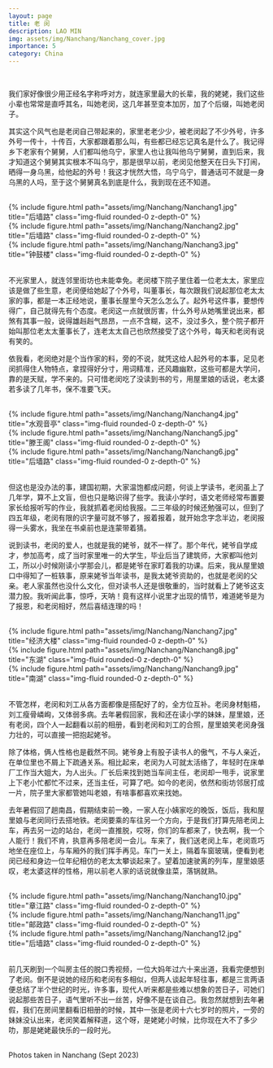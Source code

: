 ```yaml
---
layout: page
title: 老 闵
description: LAO MIN
img: assets/img/Nanchang/Nanchang_cover.jpg
importance: 5
category: China
---
```


<br/>

我们家好像很少用正经名字称呼对方，就连家里最大的长辈，我的姥姥，我们这些小辈也常常是直呼其名，叫她老闵，这几年甚至变本加厉，加了个后缀，叫她老闵子。

其实这个风气也是老闵自己带起来的，家里老老少少，被老闵起了不少外号，许多外号一传十，十传百，大家都跟着那么叫，有些都已经忘记真名是什么了。我记得乡下老家有个舅舅，人们都叫他乌宁，家里人也让我叫他乌宁舅舅，直到后来，我才知道这个舅舅其实根本不叫乌宁，那是很早以前，老闵见他整天在日头下打闹，晒得一身乌黑，给他起的外号！我这才恍然大悟，乌宁乌宁，普通话可不就是一身乌黑的人吗，至于这个舅舅真名到底是什么，我到现在还不知道。


<br/>

<div class="row">
    <div class="col-sm mt-3 mt-md-0">
        {% include figure.html path="assets/img/Nanchang/Nanchang1.jpg" title="后墙路" class="img-fluid rounded-0 z-depth-0" %}
    </div>
    <div class="col-sm mt-3 mt-md-0">
        {% include figure.html path="assets/img/Nanchang/Nanchang2.jpg" title="后墙路" class="img-fluid rounded-0 z-depth-0" %}
    </div>
    <div class="col-sm mt-3 mt-md-0">
        {% include figure.html path="assets/img/Nanchang/Nanchang3.jpg" title="钟鼓楼" class="img-fluid rounded-0 z-depth-0" %}
    </div>
</div>

<br/>

不光家里人，就连邻里街坊也未能幸免。老闵楼下院子里住着一位老太太，家里应该是做了些生意，老闵便给她起了个外号，叫董事长，每次跟我们说起那位老太太家的事，都是一本正经地说，董事长屋里今天怎么怎么了。起外号这件事，要想传得广，自己就得先有个态度。老闵这一点就很厉害，什么外号从她嘴里说出来，都煞有其事一般，说得雄赳赳气昂昂，一点不含糊，这不，没过多久，整个院子都开始叫那位老太太董事长了，连老太太自己也欣然接受了这个外号，每天和老闵有说有笑的。

依我看，老闵绝对是个当作家的料，旁的不说，就凭这给人起外号的本事，足见老闵抓得住人物特点，拿捏得好分寸，用词精准，还风趣幽默，这些可都是大学问，靠的是天赋，学不来的。只可惜老闵吃了没读到书的亏，用屋里娘的话说，老太婆若多读了几年书，保不准要飞天。

<br/>

<div class="row">
    <div class="col-sm mt-3 mt-md-0">
        {% include figure.html path="assets/img/Nanchang/Nanchang4.jpg" title="水观音亭" class="img-fluid rounded-0 z-depth-0" %}
    </div>
    <div class="col-sm mt-3 mt-md-0">
        {% include figure.html path="assets/img/Nanchang/Nanchang5.jpg" title="滕王阁" class="img-fluid rounded-0 z-depth-0" %}
    </div>
    <div class="col-sm mt-3 mt-md-0">
        {% include figure.html path="assets/img/Nanchang/Nanchang6.jpg" title="后墙路" class="img-fluid rounded-0 z-depth-0" %}
    </div>
</div>

<br/>

但这也是没办法的事，建国初期，大家温饱都成问题，何谈上学读书，老闵虽上了几年学，算不上文盲，但也只是略识得了些字。我读小学时，语文老师经常布置要家长给报听写的作业，我就抓着老闵给我报。二三年级的时候还勉强可以，但到了四五年级，老闵有限的识字量可就不够了，报着报着，就开始念字念半边，老闵报得一头雾水，我坐在书桌前也是连蒙带着猜。

说到读书，老闵的爱人，也就是我的姥爷，就不一样了。那个年代，姥爷自学成才，参加高考，成了当时家里唯一的大学生，毕业后当了建筑师，大家都叫他刘工，所以小时候刚读小学那会儿，都是姥爷在家盯着我的功课。后来，我从屋里娘口中得知了一桩轶事，原来姥爷当年读书，是我太姥爷资助的，也就是老闵的父亲。老人家虽然也没什么文化，但对读书人还是很敬重的，当时就看上了姥爷这支潜力股。我听闻此事，惊呼，天呐！竟有这样小说里才出现的情节，难道姥爷是为了报恩，和老闵相好，然后喜结连理的吗！

<br/>

<div class="row">
    <div class="col-sm mt-3 mt-md-0">
        {% include figure.html path="assets/img/Nanchang/Nanchang7.jpg" title="经济大楼" class="img-fluid rounded-0 z-depth-0" %}
    </div>
    <div class="col-sm mt-3 mt-md-0">
        {% include figure.html path="assets/img/Nanchang/Nanchang8.jpg" title="东湖" class="img-fluid rounded-0 z-depth-0" %}
    </div>
    <div class="col-sm mt-3 mt-md-0">
        {% include figure.html path="assets/img/Nanchang/Nanchang9.jpg" title="南湖" class="img-fluid rounded-0 z-depth-0" %}
    </div>
</div>

<br/>

不管怎样，老闵和刘工从各方面都像是搭配好了的，全方位互补。老闵身材魁梧，刘工瘦骨嶙峋，又体弱多病。去年暑假回家，我和还在读小学的妹妹，屋里娘，还有老闵，四个人一起翻看以前的相册，看到老闵和刘工的合照，屋里娘笑老闵身强力壮的，可以直接一把抱起姥爷。

除了体格，俩人性格也是截然不同。姥爷身上有股子读书人的傲气，不与人亲近，在单位里也不屑上下疏通关系。相比起来，老闵为人可就太活络了，年轻时在床单厂工作当大姐大，为人出头。厂长后来找到她当车间主任，老闵却一甩手，说家里上下老小忙都忙不过来，还当主任，可算了吧。如今的老闵，依然和街坊邻居打成一片，院子里大家都管她叫老娘，有啥事都喜欢来找她。

去年暑假回了趟南昌，假期结束前一晚，一家人在小姨家吃的晚饭，饭后，我和屋里娘与老闵同行去搭地铁。老闵要乘的车往另一个方向，于是我们打算先陪老闵上车，再去另一边的站台，老闵一直推脱，哎呀，你们的车都来了，快去啊，我一个人能行！我们不肯，执意再多陪老闵一会儿。车来了，我们送老闵上车，老闵乖巧地坐在座位上，与车厢外的我们挥手再见。车门一关上，隔着车窗玻璃，便看到老闵已经和身边一位年纪相仿的老太太攀谈起来了。望着加速驶离的列车，屋里娘感叹，老太婆这样的性格，用以前老人家的话说就像韭菜，落锅就熟。

<br/>

<div class="row">
    <div class="col-sm mt-3 mt-md-0">
        {% include figure.html path="assets/img/Nanchang/Nanchang10.jpg" title="章江路" class="img-fluid rounded-0 z-depth-0" %}
    </div>
    <div class="col-sm mt-3 mt-md-0">
        {% include figure.html path="assets/img/Nanchang/Nanchang11.jpg" title="邮政路" class="img-fluid rounded-0 z-depth-0" %}
    </div>
    <div class="col-sm mt-3 mt-md-0">
        {% include figure.html path="assets/img/Nanchang/Nanchang12.jpg" title="后墙路" class="img-fluid rounded-0 z-depth-0" %}
    </div>
</div>

<br/>

前几天刷到一个叫房主任的脱口秀视频，一位大妈年过六十来出道，我看完便想到了老闵。倒不是说她的经历和老闵有多相似，但两人谈起年轻往事，都是三言两语便总结了半个世纪的时光，许多事，现代人听来都是些难以想象的苦日子，可她们说起那些苦日子，语气里听不出一丝苦，好像不是在谈自己。我忽然就想到去年暑假，我们在房间里翻看旧相册的时候，其中一张是老闵十六七岁时的照片，一旁的妹妹没认出来，老闵笑着解释道，这个呀，是姥姥小时候，比你现在大不了多少叻，那是姥姥最快乐的一段时光。

<br/>


<div class="caption">
    Photos taken in Nanchang (Sept 2023)
</div>

